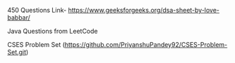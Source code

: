 450 Questions 
Link- https://www.geeksforgeeks.org/dsa-sheet-by-love-babbar/

Java Questions from LeetCode


CSES Problem Set (https://github.com/PriyanshuPandey92/CSES-Problem-Set.git)


